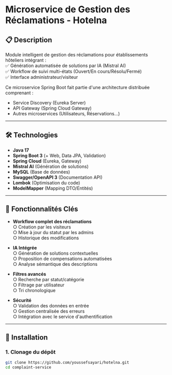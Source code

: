 # Microservice de Gestion des Réclamations - Hotelna

## 📋 Description
Module intelligent de gestion des réclamations pour établissements hôteliers intégrant :  
✅ Génération automatisée de solutions par IA (Mistral AI)  
✅ Workflow de suivi multi-états (Ouvert/En cours/Résolu/Fermé)  
✅ Interface administrateur/visiteur  

Ce microservice Spring Boot fait partie d'une architecture distribuée comprenant :  
- Service Discovery (Eureka Server)  
- API Gateway (Spring Cloud Gateway)  
- Autres microservices (Utilisateurs, Réservations...)

---

## 🛠️ Technologies

- **Java 17**
- **Spring Boot 3** (+ Web, Data JPA, Validation)
- **Spring Cloud** (Eureka, Gateway)
- **Mistral AI** (Génération de solutions)
- **MySQL** (Base de données)
- **Swagger/OpenAPI 3** (Documentation API)
- **Lombok** (Optimisation du code)
- **ModelMapper** (Mapping DTO/Entités)

---

## 🚀 Fonctionnalités Clés

- **Workflow complet des réclamations**  
  ○ Création par les visiteurs  
  ○ Mise à jour du statut par les admins  
  ○ Historique des modifications

- **IA Intégrée**  
  ○ Génération de solutions contextuelles  
  ○ Proposition de compensations automatisées  
  ○ Analyse sémantique des descriptions

- **Filtres avancés**  
  ○ Recherche par statut/catégorie  
  ○ Filtrage par utilisateur  
  ○ Tri chronologique

- **Sécurité**  
  ○ Validation des données en entrée  
  ○ Gestion centralisée des erreurs  
  ○ Intégration avec le service d'authentification

---

## 🔧 Installation

### 1. Clonage du dépôt
```bash
git clone https://github.com/youssefsayari/hotelna.git
cd complaint-service
